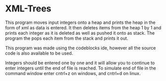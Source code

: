 # XML-Trees
This program moves input integers onto a heap and prints the heap in the form of xml as data is entered. It then deletes items from the heap 1 by 1 and prints each
integer as it is deleted as well as pushed it onto as stack. The program the pops each item from the stack and prints it out.

This program was made using the codeblocks ide, however all the source code is also available to be used.

Integers should be entered one by one and it will allow you to continue to enter integers until the end of file is reached. 
To simulate end of file in the command window enter cntrl+z on windows, and cntrl+d on linux.
